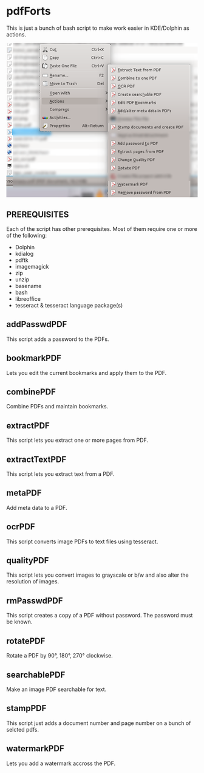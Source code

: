 pdfForts
========

This is just a bunch of bash script to make work easier in KDE/Dolphin as actions.

![Screenshot of the servicemenu](servicemenu.png "Screenshot of the servicemenu")




PREREQUISITES
-------------

Each of the script has other prerequisites. Most of them require one or more of the following:

- Dolphin
- kdialog
- pdftk
- imagemagick
- zip
- unzip
- basename
- bash
- libreoffice
- tesseract & tesseract language package(s)



addPasswdPDF
------------

This script adds a password to the PDFs.



bookmarkPDF
-----------

Lets you edit the current bookmarks and apply them to the PDF.



combinePDF
----------

Combine PDFs and maintain bookmarks.



extractPDF
----------

This script lets you extract one or more pages from  PDF.



extractTextPDF
----------

This script lets you extract text from a PDF.



metaPDF
-------

Add meta data to a PDF.


ocrPDF
-----------

This script converts image PDFs to text files using tesseract.



qualityPDF
-----------

This script lets you convert images to grayscale or b/w and also alter the resolution of images.



rmPasswdPDF
-----------

This script creates a copy of a PDF without password. The password must be known.



rotatePDF
---------

Rotate a PDF by 90°, 180°, 270° clockwise.



searchablePDF
---------

Make an image PDF searchable for text.



stampPDF
--------

This script just adds a document number and page number on a bunch of selcted pdfs.



watermarkPDF
-----------

Lets you add a watermark accross the PDF.
